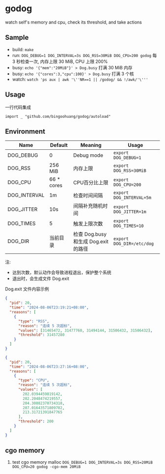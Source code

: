 # godog

watch self's memory and cpu, check its threshold, and take actions

## Sample

- build: `make`
- run: `DOG_DEBUG=1 DOG_INTERVAL=3s DOG_RSS=30MiB DOG_CPU=200 godog` 每 3 秒检查一次, 内存上限 30 MiB, CPU 上限 200%
- busy: `echo '{"mem":"20MiB"}' > Dog.busy` 打满 30 MiB 内存
- busy: `echo '{"cores":3,"cpu":100}' > Dog.busy` 打满 3 个核
- watch: `watch 'ps aux | awk '\''NR==1 || /godog/ && !/awk/'\'''`

## Usage

一行代码集成

`import _ "github.com/bingoohuang/godog/autoload"`

## Environment

| Name         | Default    | Meaning                      | Usage                     |
|--------------|------------|------------------------------|---------------------------|
| DOG_DEBUG    | 0          | Debug mode                   | `export DOG_DEBUG=1`      |
| DOG_RSS      | 256 MiB    | 内存上限                         | `export DOG_RSS=30MiB`    |
| DOG_CPU      | 66 * cores | CPU百分比上限                     | `export DOG_CPU=200`      |
| DOG_INTERVAL | 1m         | 检查时间间隔                       | `export DOG_INTERVAL=5m`  |
| DOG_JITTER   | 10s        | 间隔补充随机时间                     | `export DOG_JITTER=1m`    |
| DOG_TIMES    | 5          | 触发上限次数                       | `export DOG_TIMES=10`     |
| DOG_DIR      | 当前目录       | 检查 Dog.busy 和生成 Dog.exit 的路径 | `export DOG_DIR=/etc/dog` |

注:

- 达到次数，默认动作会导致进程退出，保护整个系统
- 退出时，会生成文件 Dog.exit

Dog.exit 文件内容示例

```json
{
  "pid": 20,
  "time": "2024-08-06T23:19:21+08:00",
  "reasons": [
    {
      "type": "RSS",
      "reason": "连续 5 次超标",
      "values": [31465472, 31477760, 31494144, 31506432, 31506432],
      "threshold": 31457280
    }
  ]
}
```

```json
{
  "pid": 20,
  "time": "2024-08-06T23:27:16+08:00",
  "reasons": [
    {
      "type": "CPU",
      "reason": "连续 5 次超标",
      "values": [
        202.0394459819142,
        202.2048474219557,
        204.30882370734318,
        207.01643571809782,
        213.31721391847765
      ],
      "threshold": 200
    }
  ]
}
```

##  cgo memory

1. test cgo memory malloc `DOG_DEBUG=1 DOG_INTERVAL=3s DOG_RSS=20MiB DOG_CPU=20 godog -cgo-mem 20MiB`
